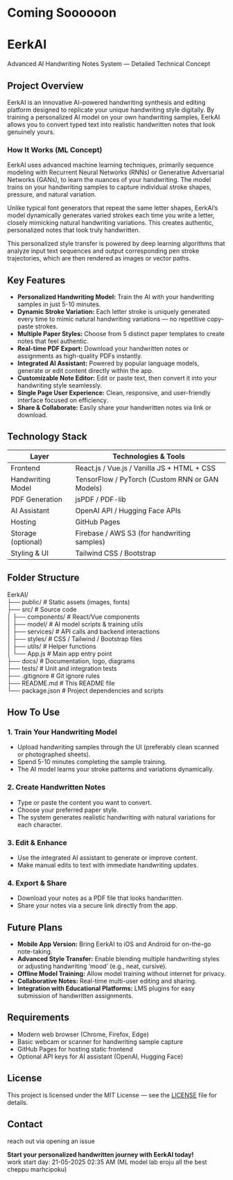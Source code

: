 # Coming Soooooon

# EerkAI
Advanced AI Handwriting Notes System — Detailed Technical Concept

## Project Overview

EerkAI is an innovative AI-powered handwriting synthesis and editing platform designed to replicate your unique handwriting style digitally. By training a personalized AI model on your own handwriting samples, EerkAI allows you to convert typed text into realistic handwritten notes that look genuinely yours.

### How It Works (ML Concept)

EerkAI uses advanced machine learning techniques, primarily sequence modeling with Recurrent Neural Networks (RNNs) or Generative Adversarial Networks (GANs), to learn the nuances of your handwriting. The model trains on your handwriting samples to capture individual stroke shapes, pressure, and natural variation.

Unlike typical font generators that repeat the same letter shapes, EerkAI’s model dynamically generates varied strokes each time you write a letter, closely mimicking natural handwriting variations. This creates authentic, personalized notes that look truly handwritten.

This personalized style transfer is powered by deep learning algorithms that analyze input text sequences and output corresponding pen stroke trajectories, which are then rendered as images or vector paths.


## Key Features

- **Personalized Handwriting Model:** Train the AI with your handwriting samples in just 5-10 minutes.
- **Dynamic Stroke Variation:** Each letter stroke is uniquely generated every time to mimic natural handwriting variations — no repetitive copy-paste strokes.
- **Multiple Paper Styles:** Choose from 5 distinct paper templates to create notes that feel authentic.
- **Real-time PDF Export:** Download your handwritten notes or assignments as high-quality PDFs instantly.
- **Integrated AI Assistant:** Powered by popular language models, generate or edit content directly within the app.
- **Customizable Note Editor:** Edit or paste text, then convert it into your handwriting style seamlessly.
- **Single Page User Experience:** Clean, responsive, and user-friendly interface focused on efficiency.
- **Share & Collaborate:** Easily share your handwritten notes via link or download.


## Technology Stack

| Layer                  | Technologies & Tools                               |
|------------------------|---------------------------------------------------|
| Frontend               | React.js / Vue.js / Vanilla JS + HTML + CSS       |
| Handwriting Model      | TensorFlow / PyTorch (Custom RNN or GAN Models)   |
| PDF Generation         | jsPDF / PDF-lib                                    |
| AI Assistant           | OpenAI API / Hugging Face APIs                     |
| Hosting                | GitHub Pages                                      |
| Storage (optional)     | Firebase / AWS S3 (for handwriting samples)        |
| Styling & UI           | Tailwind CSS / Bootstrap                           |


## Folder Structure

EerkAI/  
├── public/ # Static assets (images, fonts)  
├── src/ # Source code  
│ ├── components/ # React/Vue components  
│ ├── model/ # AI model scripts & training utils  
│ ├── services/ # API calls and backend interactions  
│ ├── styles/ # CSS / Tailwind / Bootstrap files  
│ ├── utils/ # Helper functions  
│ └── App.js # Main app entry point  
├── docs/ # Documentation, logo, diagrams  
├── tests/ # Unit and integration tests  
├── .gitignore # Git ignore rules  
├── README.md # This README file  
└── package.json # Project dependencies and scripts  


## How To Use

### 1. Train Your Handwriting Model
- Upload handwriting samples through the UI (preferably clean scanned or photographed sheets).
- Spend 5-10 minutes completing the sample training.
- The AI model learns your stroke patterns and variations dynamically.

### 2. Create Handwritten Notes
- Type or paste the content you want to convert.
- Choose your preferred paper style.
- The system generates realistic handwriting with natural variations for each character.

### 3. Edit & Enhance
- Use the integrated AI assistant to generate or improve content.
- Make manual edits to text with immediate handwriting updates.

### 4. Export & Share
- Download your notes as a PDF file that looks handwritten.
- Share your notes via a secure link directly from the app.


## Future Plans

- **Mobile App Version:** Bring EerkAI to iOS and Android for on-the-go note-taking.
- **Advanced Style Transfer:** Enable blending multiple handwriting styles or adjusting handwriting ‘mood’ (e.g., neat, cursive).
- **Offline Model Training:** Allow model training without internet for privacy.
- **Collaborative Notes:** Real-time multi-user editing and sharing.
- **Integration with Educational Platforms:** LMS plugins for easy submission of handwritten assignments.


## Requirements

- Modern web browser (Chrome, Firefox, Edge)
- Basic webcam or scanner for handwriting sample capture
- GitHub Pages for hosting static frontend
- Optional API keys for AI assistant (OpenAI, Hugging Face)



## License

This project is licensed under the MIT License — see the [LICENSE](LICENSE) file for details.



## Contact
reach out via opening an issue



**Start your personalized handwritten journey with EerkAI today!**  
work start day: 21-05-2025 02:35 AM (ML model lab eroju all the best cheppu marhcipoku)

